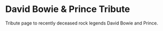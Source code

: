 # David Bowie & Prince Tribute
Tribute page to recently deceased rock legends David Bowie and Prince.
